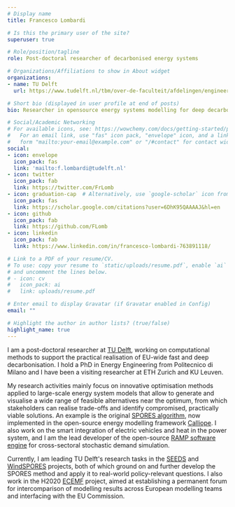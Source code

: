 ```yaml
---
# Display name
title: Francesco Lombardi

# Is this the primary user of the site?
superuser: true

# Role/position/tagline
role: Post-doctoral researcher of decarbonised energy systems

# Organizations/Affiliations to show in About widget
organizations:
- name: TU Delft
  url: https://www.tudelft.nl/tbm/over-de-faculteit/afdelingen/engineering-systems-and-services/people/researchers/dr-f-francesco-lombardi

# Short bio (displayed in user profile at end of posts)
bio: Researcher in opensource energy systems modelling for deep decarbonisation

# Social/Academic Networking
# For available icons, see: https://wowchemy.com/docs/getting-started/page-builder/#icons
#   For an email link, use "fas" icon pack, "envelope" icon, and a link in the
#   form "mailto:your-email@example.com" or "/#contact" for contact widget.
social:
- icon: envelope
  icon_pack: fas
  link: 'mailto:f.lombardi@tudelft.nl'
- icon: twitter
  icon_pack: fab
  link: https://twitter.com/FrLomb
- icon: graduation-cap  # Alternatively, use `google-scholar` icon from `ai` icon pack
  icon_pack: fas
  link: https://scholar.google.com/citations?user=6DhK95QAAAAJ&hl=en
- icon: github
  icon_pack: fab
  link: https://github.com/FLomb
- icon: linkedin
  icon_pack: fab
  link: https://www.linkedin.com/in/francesco-lombardi-763891118/

# Link to a PDF of your resume/CV.
# To use: copy your resume to `static/uploads/resume.pdf`, enable `ai` icons in `params.toml`, 
# and uncomment the lines below.
# - icon: cv
#   icon_pack: ai
#   link: uploads/resume.pdf

# Enter email to display Gravatar (if Gravatar enabled in Config)
email: ""

# Highlight the author in author lists? (true/false)
highlight_name: true
---
```

I am a post-doctoral researcher at [TU Delft](https://www.tudelft.nl/tbm/over-de-faculteit/afdelingen/engineering-systems-and-services/people/researchers/dr-f-francesco-lombardi), working on computational methods to support the practical realisation of EU-wide fast and deep decarbonisation. I hold a PhD in Energy Engineering from Politecnico di Milano and I have been a visiting researcher at ETH Zurich and KU Leuven.

My research activities mainly focus on innovative optimisation methods applied to large-scale energy system models that allow to generate and visualise a wide range of feasible alternatives near the optimum, from which stakeholders can realise trade-offs and identify compromised, practically viable solutions. An example is the original [SPORES algorithm](https://secure.jbs.elsevierhealth.com/action/getSharedSiteSession?redirect=https%3A%2F%2Fwww.cell.com%2Fjoule%2Ffulltext%2FS2542-4351%2820%2930348-2%3F_returnURL%3Dhttps%253A%252F%252Flinkinghub.elsevier.com%252Fretrieve%252Fpii%252FS2542435120303482%253Fshowall%253Dtrue&rc=0), now implemented in the open-source energy modelling framework [Calliope](https://calliope.readthedocs.io/en/stable/user/advanced_features.html#spores-mode). I also work on the smart integration of electric vehicles and heat in the power system, and I am the lead developer of the open-source [RAMP software engine](https://github.com/RAMP-project/) for cross-sectoral stochastic demand simulation.

Currently, I am leading TU Delft's research tasks in the [SEEDS](https://seeds-project.org) and [WindSPORES](https://www.aramis.admin.ch/Grunddaten/?ProjectID=48588) projects, both of which ground on and further develop the SPORES method and apply it to real-world policy-relevant questions. I also work in the H2020 [ECEMF](https://www.ecemf.eu) project, aimed at establishing a permanent forum for intercomparison of modelling results across European modelling teams and interfacing with the EU Commission.
